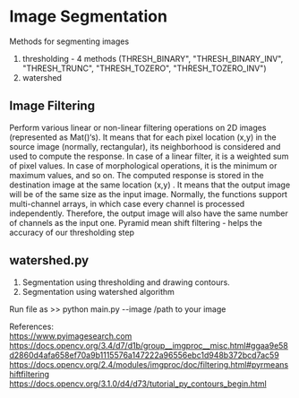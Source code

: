 # Image Segmentation
Methods for segmenting images
1. thresholding - 4 methods (THRESH_BINARY", "THRESH_BINARY_INV", "THRESH_TRUNC", "THRESH_TOZERO", "THRESH_TOZERO_INV")
2. watershed  
  
  
  
## Image Filtering
Perform various linear or non-linear filtering operations on 2D images (represented as Mat()‘s). It means that for each pixel location (x,y) in the source image (normally, rectangular), its neighborhood is considered and used to compute the response. In case of a linear filter, it is a weighted sum of pixel values. In case of morphological operations, it is the minimum or maximum values, and so on. The computed response is stored in the destination image at the same location (x,y) . It means that the output image will be of the same size as the input image. Normally, the functions support multi-channel arrays, in which case every channel is processed independently. Therefore, the output image will also have the same number of channels as the input one.
Pyramid mean shift filtering - helps the accuracy of our thresholding step
  
  
  
## watershed.py
1. Segmentation using thresholding and drawing contours.
2. Segmentation using watershed algorithm

Run file as >> python main.py --image /path to your image


References:  
https://www.pyimagesearch.com  
https://docs.opencv.org/3.4/d7/d1b/group__imgproc__misc.html#ggaa9e58d2860d4afa658ef70a9b1115576a147222a96556ebc1d948b372bcd7ac59  
https://docs.opencv.org/2.4/modules/imgproc/doc/filtering.html#pyrmeanshiftfiltering  
https://docs.opencv.org/3.1.0/d4/d73/tutorial_py_contours_begin.html
